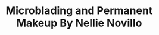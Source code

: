 ---
title: "Microblading and Permanent Makeup By Nellie Novillo"
url: /west-palm-beach/microblading-and-permanent-makeup-by-nellie-novillo/
shop: beauty
---